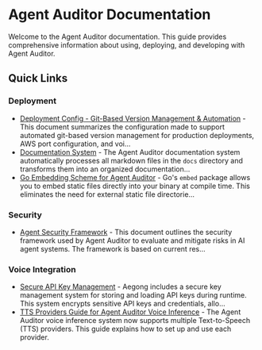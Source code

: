 # Agent Auditor Documentation

Welcome to the Agent Auditor documentation. This guide provides comprehensive information about using, deploying, and developing with Agent Auditor.

## Quick Links

### Deployment

* [Deployment Config - Git-Based Version Management & Automation](deployment/DEPLOYMENT_CONFIG.md) - This document summarizes the configuration made to support automated git-based version management for production deployments, AWS port configuration, and voi...
* [Documentation System](deployment/DOCUMENTATION.md) - The Agent Auditor documentation system automatically processes all markdown files in the `docs` directory and transforms them into an organized documentation...
* [Go Embedding Scheme for Agent Auditor](deployment/embedding_example.md) - Go's `embed` package allows you to embed static files directly into your binary at compile time. This eliminates the need for external static file directorie...

### Security

* [Agent Security Framework](security/SECURITY_FRAMEWORK.md) - This document outlines the security framework used by Agent Auditor to evaluate and mitigate risks in AI agent systems. The framework is based on current res...

### Voice Integration

* [Secure API Key Management](voice/KEY_MANAGEMENT.md) - Aegong includes a secure key management system for storing and loading API keys during runtime. This system encrypts sensitive API keys and credentials, allo...
* [TTS Providers Guide for Agent Auditor Voice Inference](voice/TTS_PROVIDERS.md) - The Agent Auditor voice inference system now supports multiple Text-to-Speech (TTS) providers. This guide explains how to set up and use each provider.

